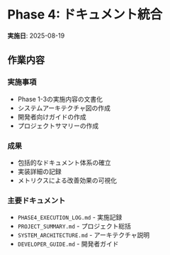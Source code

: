 # Phase 4: ドキュメント統合

**実施日**: 2025-08-19

## 作業内容

### 実施事項
- Phase 1-3の実施内容の文書化
- システムアーキテクチャ図の作成
- 開発者向けガイドの作成
- プロジェクトサマリーの作成

### 成果
- 包括的なドキュメント体系の確立
- 実装詳細の記録
- メトリクスによる改善効果の可視化

### 主要ドキュメント
- `PHASE4_EXECUTION_LOG.md` - 実施記録
- `PROJECT_SUMMARY.md` - プロジェクト総括
- `SYSTEM_ARCHITECTURE.md` - アーキテクチャ説明
- `DEVELOPER_GUIDE.md` - 開発者ガイド